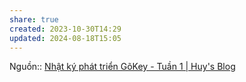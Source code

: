 ```yaml
---
share: true
created: 2023-10-30T14:29
updated: 2024-08-18T15:05
---
```

Nguồn::
[Nhật ký phát triển GõKey - Tuần 1 | Huy's Blog](https://notes.huy.rocks/posts/devlog-gokey-week-01.html)